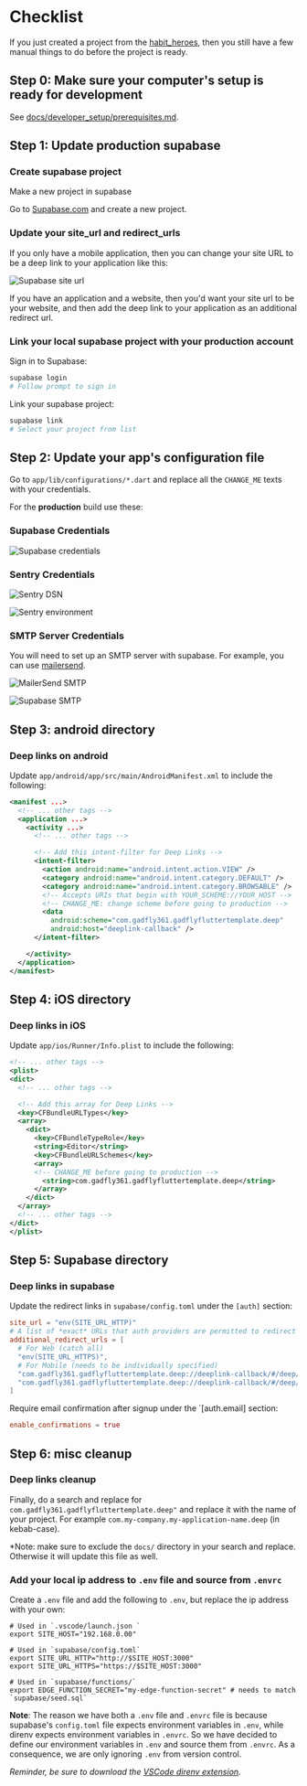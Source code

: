 # Checklist

If you just created a project from the [habit_heroes](https://github.com/gadfly361/habit_heroes), then you still have a few manual things to do before the project is ready.

## Step 0: Make sure your computer's setup is ready for development

See [docs/developer_setup/prerequisites.md](http://localhost:8000/developer_setup/prerequisites.html).

## Step 1: Update production supabase

### Create supabase project

Make a new project in supabase

Go to [Supabase.com](https://supabase.com) and create a new project.

### Update your site_url and redirect_urls

If you only have a mobile application, then you can change your site URL to be a deep link to your application like this:

![Supabase site url](images/supabase_site_url.png?raw=true)

If you have an application and a website, then you'd want your site url to be your website, and then add the deep link to your application as an additional redirect url.

### Link your local supabase project with your production account

Sign in to Supabase:

```sh
supabase login
# Follow prompt to sign in
```

Link your supabase project:

```sh
supabase link
# Select your project from list
```

## Step 2: Update your app's configuration file

Go to `app/lib/configurations/*.dart` and replace all the `CHANGE_ME` texts
with your credentials.

For the **production** build use these:

### Supabase Credentials

![Supabase credentials](images/supabase_credentials.png?raw=true)

### Sentry Credentials

![Sentry DSN](images/sentry_dsn.png?raw=true)

![Sentry environment](images/sentry_environment.png?raw=true)

### SMTP Server Credentials

You will need to set up an SMTP server with supabase. For example, you can use [mailersend](https://mailersend.com).

![MailerSend SMTP](images/mailersend.png?raw=true)

![Supabase SMTP](images/supabase_smtp.png?raw=true)

## Step 3: android directory

### Deep links on android

Update `app/android/app/src/main/AndroidManifest.xml` to include the following:

```xml
<manifest ...>
  <!-- ... other tags -->
  <application ...>
    <activity ...>
      <!-- ... other tags -->

      <!-- Add this intent-filter for Deep Links -->
      <intent-filter>
        <action android:name="android.intent.action.VIEW" />
        <category android:name="android.intent.category.DEFAULT" />
        <category android:name="android.intent.category.BROWSABLE" />
        <!-- Accepts URIs that begin with YOUR_SCHEME://YOUR_HOST -->
        <!-- CHANGE_ME: change scheme before going to production -->
        <data
          android:scheme="com.gadfly361.gadflyfluttertemplate.deep"
          android:host="deeplink-callback" />
      </intent-filter>

    </activity>
  </application>
</manifest>
```

## Step 4: iOS directory

### Deep links in iOS

Update `app/ios/Runner/Info.plist` to include the following:

```xml
<!-- ... other tags -->
<plist>
<dict>
  <!-- ... other tags -->

  <!-- Add this array for Deep Links -->
  <key>CFBundleURLTypes</key>
  <array>
    <dict>
      <key>CFBundleTypeRole</key>
      <string>Editor</string>
      <key>CFBundleURLSchemes</key>
      <array>
      <!-- CHANGE_ME before going to production -->
        <string>com.gadfly361.gadflyfluttertemplate.deep</string>
      </array>
    </dict>
  </array>
  <!-- ... other tags -->
</dict>
</plist>
```

## Step 5: Supabase directory

### Deep links in supabase

Update the redirect links in `supabase/config.toml` under the `[auth]` section:

```toml
site_url = "env(SITE_URL_HTTP)"
# A list of *exact* URLs that auth providers are permitted to redirect to post authentication.
additional_redirect_urls = [
  # For Web (catch all)
  "env(SITE_URL_HTTPS)",
  # For Mobile (needs to be individually specified)
  "com.gadfly361.gadflyfluttertemplate.deep://deeplink-callback/#/deep/reset-password/",
  "com.gadfly361.gadflyfluttertemplate.deep://deeplink-callback/#/deep/verify-email/",
]
```

Require email confirmation after signup under the `[auth.email] section:

```toml
enable_confirmations = true
```

## Step 6: misc cleanup

### Deep links cleanup

Finally, do a search and replace for `com.gadfly361.gadflyfluttertemplate.deep"` and replace it
with the name of your project. For example `com.my-company.my-application-name.deep` (in
kebab-case).

*Note: make sure to exclude the `docs/` directory in your search and replace. Otherwise it will update this file as well.

### Add your local ip address to `.env` file and source from `.envrc`

Create a `.env` file and add the following to `.env`, but replace the ip address with your own:

```env
# Used in `.vscode/launch.json `
export SITE_HOST="192.168.0.00"

# Used in `supabase/config.toml`
export SITE_URL_HTTP="http://$SITE_HOST:3000"
export SITE_URL_HTTPS="https://$SITE_HOST:3000"

# Used in `supabase/functions/`
export EDGE_FUNCTION_SECRET="my-edge-function-secret" # needs to match `supabase/seed.sql`
```

**Note**: The reason we have both a `.env` file and `.envrc` file is because supabase's `config.toml` file expects environment variables in `.env`, while direnv expects environment variables in `.envrc`. So we have decided to define our environment variables in `.env` and source them from `.envrc`. As a consequence, we are only ignoring `.env` from version control.

_Reminder, be sure to download the [VSCode direnv extension](https://marketplace.visualstudio.com/items?itemName=mkhl.direnv)._
